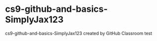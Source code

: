 # cs9-github-and-basics-SimplyJax123
cs9-github-and-basics-SimplyJax123 created by GitHub Classroom
test
